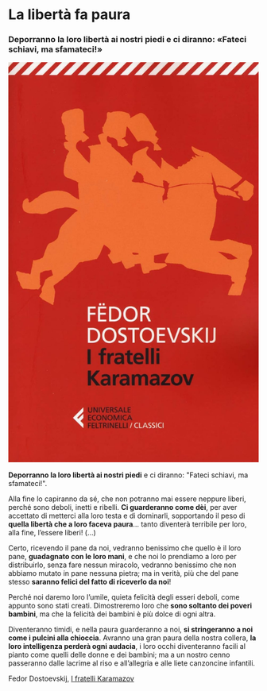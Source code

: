 # La libertà fa paura

### Deporranno la loro libertà ai nostri piedi e ci diranno: «Fateci schiavi, ma sfamateci!»

![copertina del libro I fratelli Karamazov, di Fedor Dostoevskij](/img/i-fratelli-karamazov.jpeg)

**Deporranno la loro libertà ai nostri piedi** e ci diranno: "Fateci schiavi, ma sfamateci!".

Alla fine lo capiranno da sé, che non potranno mai essere neppure liberi, perché sono deboli, inetti e ribelli. **Ci guarderanno come dèi**, per aver accettato di metterci alla loro testa e di dominarli, sopportando il peso di **quella libertà che a loro faceva paura**... tanto diventerà terribile per loro, alla fine, l’essere liberi! (…)

Certo, ricevendo il pane da noi, vedranno benissimo che quello è il loro pane, **guadagnato con le loro mani**, e che noi lo prendiamo a loro per distribuirlo, senza fare nessun miracolo, vedranno benissimo che non abbiamo mutato in pane nessuna pietra; ma in verità, più che del pane stesso **saranno felici del fatto di riceverlo da noi**!

Perché noi daremo loro l’umile, quieta felicità degli esseri deboli, come appunto sono stati creati. Dimostreremo loro che **sono soltanto dei poveri bambini**, ma che la felicità dei bambini è più dolce di ogni altra.

Diventeranno timidi, e nella paura guarderanno a noi, **si stringeranno a noi come i pulcini alla chioccia**. Avranno una gran paura della nostra collera, **la loro intelligenza perderà ogni audacia**, i loro occhi diventeranno facili al pianto come quelli delle donne e dei bambini; ma a un nostro cenno passeranno dalle lacrime al riso e all’allegria e alle liete canzoncine infantili.

Fedor Dostoevskij, [I fratelli Karamazov](https://amzn.to/44QD4YG)